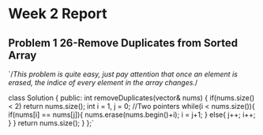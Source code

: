 Week 2 Report
================================
Problem 1 26-Remove Duplicates from Sorted Array
--------------------------------
`/*This problem is quite easy, just pay attention that once an element is erased, the indice of every
element in the array changes.*/

class Solution {
public:
int removeDuplicates(vector<int>& nums) {
if(nums.size() < 2) return nums.size();
int i = 1, j = 0;
//Two pointers
while(i < nums.size()){
if(nums[i] == nums[j]){
nums.erase(nums.begin()+i);
i = j+1;
}
else{
j++;
i++;
}
}
return nums.size();
}
};`
